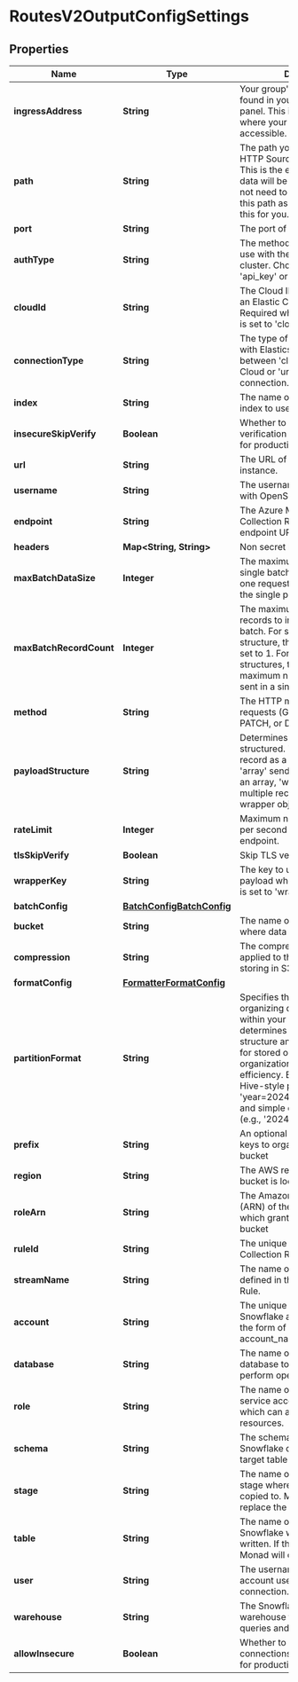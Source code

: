 

# RoutesV2OutputConfigSettings


## Properties

| Name | Type | Description | Notes |
|------------ | ------------- | ------------- | -------------|
|**ingressAddress** | **String** | Your group&#39;s ingress address found in your group information panel. This is the hostname where your Cribl instance is accessible. |  [optional] |
|**path** | **String** | The path you&#39;ve set for your HTTP Source&#39;s HTTP Event API. This is the endpoint path where data will be sent. Note: You do not need to append &#x60;_bulk&#x60; to this path as monad already does this for you. |  [optional] |
|**port** | **String** | The port of the Splunk instance. |  [optional] |
|**authType** | **String** | The method of authentication to use with the Elasticsearch cluster. Choose between &#39;api_key&#39; or &#39;password&#39;. |  [optional] |
|**cloudId** | **String** | The Cloud ID for connecting to an Elastic Cloud deployment. Required when connection_type is set to &#39;cloud_id&#39;. |  [optional] |
|**connectionType** | **String** | The type of connection to use with Elasticsearch. Choose between &#39;cloud_id&#39; for Elastic Cloud or &#39;url&#39; for direct connection. |  [optional] |
|**index** | **String** | The name of the OpenSearch index to use. |  [optional] |
|**insecureSkipVerify** | **Boolean** | Whether to skip TLS certificate verification (not recommended for production). |  [optional] |
|**url** | **String** | The URL of the Sumo Logic instance. |  [optional] |
|**username** | **String** | The username for authenticating with OpenSearch. |  [optional] |
|**endpoint** | **String** | The Azure Monitor Data Collection Rule (DCR) ingestion endpoint URL. |  [optional] |
|**headers** | **Map&lt;String, String&gt;** | Non secret headers |  [optional] |
|**maxBatchDataSize** | **Integer** | The maximum size in KB for a single batch of data to be sent in one request. This does not effect the single payload structure. |  [optional] |
|**maxBatchRecordCount** | **Integer** | The maximum number of records to include in a single batch. For single payload structure, this is automatically set to 1. For other payload structures, this determines the maximum number of records sent in a single request. |  [optional] |
|**method** | **String** | The HTTP method to use for requests (GET, POST, PUT, PATCH, or DELETE). |  [optional] |
|**payloadStructure** | **String** | Determines how the payload is structured. &#39;single&#39; sends each record as a separate request, &#39;array&#39; sends multiple records as an array, &#39;wrapped&#39; sends multiple records within a wrapper object. |  [optional] |
|**rateLimit** | **Integer** | Maximum number of requests per second to send to the endpoint. |  [optional] |
|**tlsSkipVerify** | **Boolean** | Skip TLS verification. |  [optional] |
|**wrapperKey** | **String** | The key to use for wrapping the payload when PayloadStructure is set to &#39;wrapped&#39;. |  [optional] |
|**batchConfig** | [**BatchConfigBatchConfig**](BatchConfigBatchConfig.md) |  |  [optional] |
|**bucket** | **String** | The name of the S3 bucket where data will be stored |  [optional] |
|**compression** | **String** | The compression method to be applied to the data before storing in S3 |  [optional] |
|**formatConfig** | [**FormatterFormatConfig**](FormatterFormatConfig.md) |  |  [optional] |
|**partitionFormat** | **String** | Specifies the format for organizing data into partitions within your S3 bucket. This determines the directory structure and naming convention for stored objects, affecting data organization and query efficiency. Examples include Hive-style partitioning (e.g., &#39;year&#x3D;2024/month&#x3D;01/day&#x3D;01&#39;) and simple date-based formats (e.g., &#39;2024/01/01&#39;). |  [optional] |
|**prefix** | **String** | An optional prefix for S3 object keys to organize data within the bucket |  [optional] |
|**region** | **String** | The AWS region where the S3 bucket is located |  [optional] |
|**roleArn** | **String** | The Amazon Resource Name (ARN) of the IAM role to assume which grants access to the S3 bucket |  [optional] |
|**ruleId** | **String** | The unique identifier of the Data Collection Rule (DCR). |  [optional] |
|**streamName** | **String** | The name of the data stream defined in the Data Collection Rule. |  [optional] |
|**account** | **String** | The unique identifier for your Snowflake account, typically in the form of &#39;organization-account_name&#39;. |  [optional] |
|**database** | **String** | The name of the Snowflake database to connect to and perform operations on |  [optional] |
|**role** | **String** | The name of the Role your service account was granted which can access your resources. |  [optional] |
|**schema** | **String** | The schema within the Snowflake database where the target table resides. |  [optional] |
|**stage** | **String** | The name of the Snowflake stage where the data will be copied to. Monad create or replace the stage. |  [optional] |
|**table** | **String** | The name of the table in Snowflake where the data will be written. If the table doesn&#39;t exist Monad will create the table. |  [optional] |
|**user** | **String** | The username of the Snowflake account used to establish the connection. |  [optional] |
|**warehouse** | **String** | The Snowflake virtual warehouse to use for executing queries and processing data. |  [optional] |
|**allowInsecure** | **Boolean** | Whether to allow insecure connections (not recommended for production). |  [optional] |



